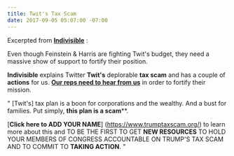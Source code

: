 ```yaml
---
title: Twit's Tax Scam
date: 2017-09-05 05:07:00 -07:00
---
```


Excerpted from [**Indivisible**](http://indivisible.org/) :

Even though Feinstein & Harris are fighting Twit's budget, they need a massive show of support to fortify their position.  



**Indivisible** explains Twitter **Twit's** deplorable **tax scam** and has a couple of **actions** for us.  [**Our reps need to hear from us**](https://www.trumptaxscam.org/) in order to fortify their mission.  

"  [Twit's] tax plan is a boon for corporations and the wealthy.  And a bust for families. Put simply, **this plan is a scam****.

[**Click here to ADD YOUR NAME**] (https://www.trumptaxscam.org/) to learn more about this and TO BE THE FIRST TO GET **NEW RESOURCES** TO HOLD YOUR MEMBERS OF CONGRESS ACCOUNTABLE ON TRUMP'S TAX SCAM AND TO COMMIT TO **TAKING ACTION**.  "


